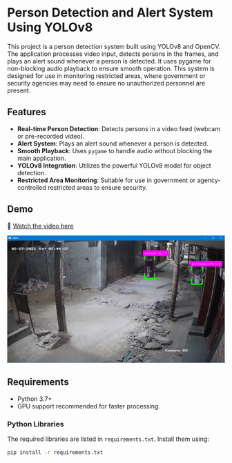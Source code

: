 # Person Detection and Alert System Using YOLOv8

This project is a person detection system built using YOLOv8 and OpenCV. The application processes video input, detects persons in the frames, and plays an alert sound whenever a person is detected. It uses pygame for non-blocking audio playback to ensure smooth operation. This system is designed for use in monitoring restricted areas, where government or security agencies may need to ensure no unauthorized personnel are present.
## Features

- **Real-time Person Detection**: Detects persons in a video feed (webcam or pre-recorded video).
- **Alert System**: Plays an alert sound whenever a person is detected.
- **Smooth Playback**: Uses `pygame` to handle audio without blocking the main application.
- **YOLOv8 Integration**: Utilizes the powerful YOLOv8 model for object detection.
- **Restricted Area Monitoring**: Suitable for use in government or agency-controlled restricted areas to ensure security.

## Demo

🎥 [Watch the video here]([https://drive.google.com/file/d/1A2B3C4D5E6F/view?usp=sharing](https://drive.google.com/file/d/1TUt24YyEmKbCazmqO6IQSZUcKsrZ99jd/view?usp=sharing))

![Detection in Action](assets/demo.png) <!-- Replace with your actual demo GIF or screenshot -->

## Requirements

- Python 3.7+
- GPU support recommended for faster processing.

### Python Libraries

The required libraries are listed in `requirements.txt`. Install them using:

```bash
pip install -r requirements.txt
